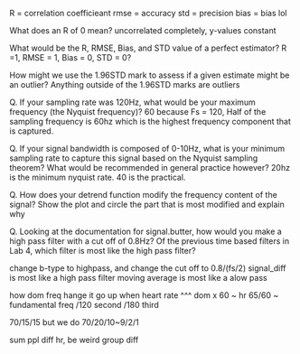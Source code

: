 R = correlation coefficieant
rmse = accuracy
std = precision
bias = bias lol

What does an R of 0 mean?
uncorrelated completely, y-values constant

What would be the R, RMSE, Bias, and STD value of a perfect estimator?
R =1, RMSE = 1, Bias = 0, STD = 0?

How might we use the 1.96STD mark to assess if a given estimate might be an outlier?
Anything outside of the 1.96STD marks are outliers

Q. If your sampling rate was 120Hz, what would be your maximum frequency (the Nyquist frequency)?
60 because Fs = 120, Half of the sampling frequency is 60hz which is the highest frequency component that is captured. 


Q. If your signal bandwidth is composed of 0-10Hz, what is your minimum sampling rate to capture this signal based on the Nyquist sampling theorem? What would be recommended in general practice however?
20hz is the minimum nyquist rate. 40 is the practical. 


Q. How does your detrend function modify the frequency content of the signal? Show the plot and circle the part that is most modified and explain why

Q. Looking at the documentation for signal.butter, how would you make a high pass filter with a cut off of 0.8Hz? Of the previous time based filters in Lab 4, which filter is most like the high pass filter?

change b-type to highpass, and change the cut off to 0.8/(fs/2)
signal_diff is most like a high pass filter
moving average is most like a alow pass

how dom freq hange
it go up when heart rate ^^^
dom x 60 ~ hr 
65/60 ~ fundamental freq
/120 second
/180 third 

70/15/15
but we do 70/20/10~9/2/1

sum ppl diff hr, be weird group diff
